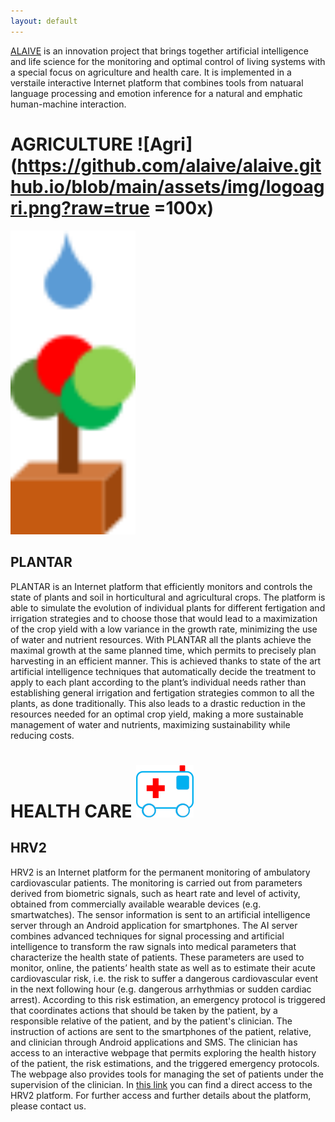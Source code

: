```yaml
---
layout: default
---
```


[ALAIVE](https://www.snic.de/alaive/) is an innovation project that brings together artificial intelligence and life science for the monitoring and optimal control of living systems with a special focus on agriculture and health care. It is implemented in a verstaile interactive Internet platform that combines tools from natuaral language processing and emotion inference for a natural and emphatic human-machine interaction.



# AGRICULTURE ![Agri](https://github.com/alaive/alaive.github.io/blob/main/assets/img/logoagri.png?raw=true =100x)

<img src="/assets/img/logoagri.png" alt="drawing" width="200"/>

## PLANTAR

PLANTAR is an Internet platform that efficiently monitors and controls the state of plants and soil in horticultural and agricultural crops. The platform is able to simulate the evolution of individual plants for different fertigation and irrigation strategies and to choose those that would lead to a maximization of the crop yield with a low variance in the growth rate, minimizing the use of water and nutrient resources. With PLANTAR all the plants achieve the maximal growth at the same planned time, which permits to precisely plan harvesting in an efficient manner. This is achieved thanks to state of the art artificial intelligence techniques that automatically decide the treatment to apply to each plant according to the plant’s individual needs rather than establishing general irrigation and fertigation strategies common to all the plants, as done traditionally. This also leads to a drastic reduction in the resources needed for an optimal crop yield, making a more sustainable management of water and nutrients, maximizing sustainability while reducing costs.

# HEALTH CARE ![HC](https://github.com/alaive/alaive.github.io/blob/main/assets/img/logohc.png?raw=true)

## HRV2
HRV2 is an Internet platform for the permanent monitoring of ambulatory cardiovascular patients. The monitoring is carried out from parameters derived from biometric signals, such as heart rate and level of activity, obtained from commercially available wearable devices (e.g. smartwatches). The sensor information is sent to an artificial intelligence server through an Android application for smartphones. The AI server combines advanced techniques for signal processing and artificial intelligence to transform the raw signals into medical parameters that characterize the health state of patients. These parameters are used to monitor, online, the patients’ health state as well as to estimate their acute cardiovascular risk, i.e. the risk to suffer a dangerous cardiovascular event in the next following hour (e.g. dangerous arrhythmias or sudden cardiac arrest). According to this risk estimation, an emergency protocol is triggered that coordinates actions that should be taken by the patient, by a responsible relative of the patient, and by the patient's clinician. The instruction of actions are sent to the smartphones of the patient, relative, and clinician through Android applications and SMS. The clinician has access to an interactive webpage that permits exploring the health history of the patient, the risk estimations, and the triggered emergency protocols. The webpage also provides tools for managing the set of patients under the supervision of the clinician. In [this link](http://134.76.19.30/PrototypeDemo_dev/index.php) you can find a direct access to the HRV2 platform. For further access and further details about the platform, please contact us.


